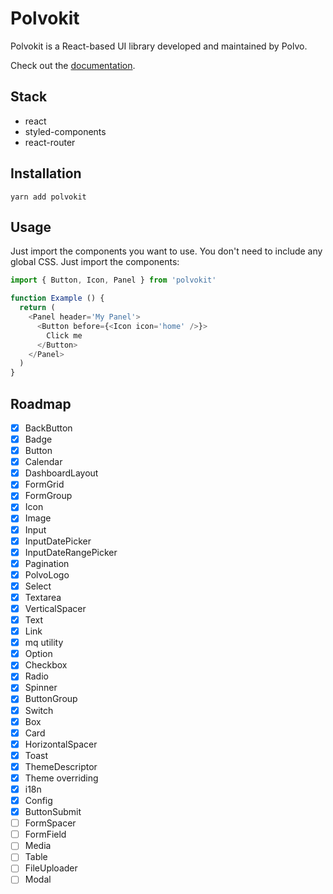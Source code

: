 # Polvokit

Polvokit is a React-based UI library developed and maintained by Polvo.

Check out the [documentation](https://polvo-labs.github.io/polvokit/).

## Stack

- react
- styled-components
- react-router

## Installation

```
yarn add polvokit
```

## Usage

Just import the components you want to use.
You don't need to include any global CSS. Just import the components:

```js
import { Button, Icon, Panel } from 'polvokit'

function Example () {
  return (
    <Panel header='My Panel'>
      <Button before={<Icon icon='home' />}>
        Click me
      </Button>
    </Panel>    
  )
}
```

## Roadmap

- [x] BackButton
- [x] Badge
- [x] Button
- [x] Calendar
- [x] DashboardLayout
- [x] FormGrid
- [x] FormGroup
- [x] Icon
- [x] Image
- [x] Input
- [x] InputDatePicker
- [x] InputDateRangePicker
- [x] Pagination
- [x] PolvoLogo
- [x] Select
- [x] Textarea
- [x] VerticalSpacer
- [x] Text
- [x] Link
- [x] mq utility
- [x] Option
- [x] Checkbox
- [x] Radio
- [x] Spinner
- [x] ButtonGroup
- [x] Switch
- [x] Box
- [x] Card
- [x] HorizontalSpacer
- [x] Toast
- [x] ThemeDescriptor
- [x] Theme overriding
- [x] i18n
- [x] Config
- [x] ButtonSubmit
- [ ] FormSpacer
- [ ] FormField
- [ ] Media
- [ ] Table
- [ ] FileUploader
- [ ] Modal
